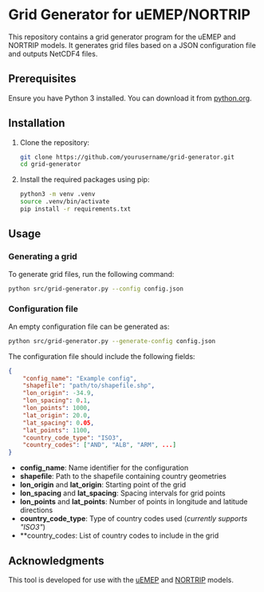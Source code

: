 # Grid Generator for uEMEP/NORTRIP

This repository contains a grid generator program for the uEMEP and NORTRIP models. It generates grid files based on a JSON configuration file and outputs NetCDF4 files.

## Prerequisites

Ensure you have Python 3 installed. You can download it from [python.org](https://www.python.org/downloads/).

## Installation

1. Clone the repository:

    ```bash
    git clone https://github.com/yourusername/grid-generator.git
    cd grid-generator
    ```

2. Install the required packages using pip:

    ```bash
    python3 -m venv .venv
    source .venv/bin/activate
    pip install -r requirements.txt
    ```

## Usage

### Generating a grid

To generate grid files, run the following command:

```bash
python src/grid-generator.py --config config.json
```

### Configuration file

An empty configuration file can be generated as:

```bash
python src/grid-generator.py --generate-config config.json
```

The configuration file should include the following fields:

```json
{
    "config_name": "Example config",
    "shapefile": "path/to/shapefile.shp",
    "lon_origin": -34.9,
    "lon_spacing": 0.1,
    "lon_points": 1000,
    "lat_origin": 20.0,
    "lat_spacing": 0.05,
    "lat_points": 1100,
    "country_code_type": "ISO3",
    "country_codes": ["AND", "ALB", "ARM", ...]
}
```

- **config_name**: Name identifier for the configuration
- **shapefile**: Path to the shapefile containing country geometries
- **lon_origin** and **lat_origin**: Starting point of the grid
- **lon_spacing** and **lat_spacing**: Spacing intervals for grid points
- **lon_points** and **lat_points**: Number of points in longitude and latitude directions
- **country_code_type**: Type of country codes used (*currently supports "ISO3"*)
- **country_code*s*: List of country codes to include in the grid

## Acknowledgments

This tool is developed for use with the [uEMEP](https://github.com/metno/uEMEP) and [NORTRIP](https://github.com/metno/NORTRIP) models.


